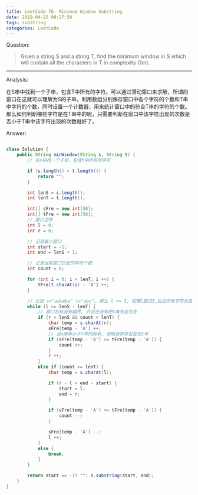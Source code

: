 ```yaml
---
title: LeetCode 76. Minimum Window Substring
date: 2019-04-25 08:27:50
tags: substring
categories: LeetCode
---
```


Question:

> Given a string S and a string T, find the minimum window in S which will contain all the characters in T in complexity O(n).

<!--more-->

---

Analysis:

在S串中找到一个子串，包含T中所有的字符。可以通过滑动窗口来求解，所谓的窗口在这就可以理解为S的子串。利用数组分别保存窗口中各个字符的个数和T串中字符的个数，同时设置一个计数器，用来统计窗口中的符合T串的字符的个数。那么如何判断哪些字符是在T串中的呢，只需要判断在窗口中该字符出现的次数是否小于T串中该字符出现的次数就好了。

Answer:

``` java

class Solution {
    public String minWindow(String s, String t) {
        // 在s中找一个子串，包含t中所有的字符

        if (s.length() < t.length()) {
            return "";
        }

        int lenS = s.length();
        int lenT = t.length();

        int[] sFre = new int[58];
        int[] tFre = new int[58];
        // 窗口边界
        int l = 0;
        int r = 0;

        // 记录最小窗口
        int start = -1;
        int end = lenS + 1;

        // 记录当前窗口匹配的字符个数
        int count = 0;

        for (int i = 0; i < lenT; i ++) {
            tFre[t.charAt(i) - 'A'] ++;
        }

        // 比如 s="adceba" t="abc", 那么 l <= 3, 如果l超过3,后边所有字符长度也不够t的长度了
        while (l <= lenS - lenT) {
            // 窗口右标没有越界, 并且还没有把t串完全包含
            if (r < lenS && count < lenT) {
                char temp = s.charAt(r);
                sFre[temp - 'A'] ++;
                // 当s频率小于t中的频率, 说明该字符包含在t中 
                if (sFre[temp - 'A'] <= tFre[temp - 'A']) {
                    count ++;
                }
                r ++;
            }
            else if (count >= lenT) {
                char temp = s.charAt(l);

                if (r - l < end - start) {
                    start = l;
                    end = r;
                }

                if (sFre[temp - 'A'] <= tFre[temp - 'A']) {
                    count --;
                }

                sFre[temp - 'A'] --;
                l ++;
            }
            else {
                break;
            }
        }

        return start == -1? "": s.substring(start, end);
    }
}

```
